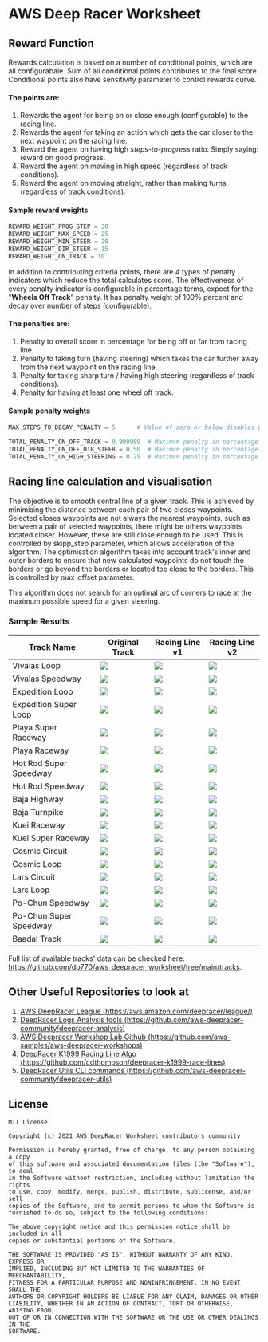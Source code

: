 # AWS Deep Racer Worksheet

## Reward Function

Rewards calculation is based on a number of conditional points, which are all configurabale. Sum of all conditional
points contributes to the final score. Conditional points also have sensitivity parameter to control rewards curve. 

#### The points are:
1. Rewards the agent for being on or close enough (configurable) to the racing line.
1. Rewards the agent for taking an action which gets the car closer to the next waypoint on the racing line. 
1. Reward the agent on having high _steps-to-progress_ ratio. Simply saying: reward on good progress.
1. Reward the agent on moving in high speed (regardless of track conditions).
1. Reward the agent on moving straight, rather than making turns (regardless of track conditions).

#### Sample reward weights
```python
REWARD_WEIGHT_PROG_STEP = 30
REWARD_WEIGHT_MAX_SPEED = 25
REWARD_WEIGHT_MIN_STEER = 20
REWARD_WEIGHT_DIR_STEER = 15
REWARD_WEIGHT_ON_TRACK = 10
```

In addition to contributing criteria points, there are 4 types of penalty indicators which reduce the total calculates 
score. The effectiveness of every penalty indicator is configurable in percentage terms, expect for the
"**Wheels Off Track**" penalty. It has penalty weight of 100% percent and decay over number of steps (configurable).
#### The penalties are:
1. Penalty to overall score in percentage for being off or far from racing line.
2. Penalty to taking turn (having steering) which takes the car further away from the next waypoint on the racing line. 
3. Penalty for taking sharp turn / having high steering (regardless of track conditions).
4. Penalty for having at least one  wheel off track.

#### Sample penalty weights
````python
MAX_STEPS_TO_DECAY_PENALTY = 5      # Value of zero or below disables penalty for having wheels off track

TOTAL_PENALTY_ON_OFF_TRACK = 0.999999  # Maximum penalty in percentage of total reward for being off track
TOTAL_PENALTY_ON_OFF_DIR_STEER = 0.50  # Maximum penalty in percentage of total reward for off directional steering
TOTAL_PENALTY_ON_HIGH_STEERING = 0.25  # Maximum penalty in percentage of total reward for high steering
````

## Racing line calculation and visualisation

The objective is to smooth central line of a given track. This is achieved by minimising the distance between each pair
 of two closes waypoints. Selected closes waypoints are not always the nearest waypoints, such as between a pair of
 selected waypoints, there might be others waypoints located closer. However, these are still close enough to be used.
 This is controlled by skipp_step parameter, which allows acceleration of the algorithm. The optimisation algorithm
 takes into account track's inner and outer borders to ensure that new calculated waypoints do not touch the borders or
 go beyond the borders or located too close to the borders. This is controlled by  max_offset parameter.

This algorithm does not search for an optimal arc of corners to race at the maximum possible speed for a given steering.

### Sample Results

| Track Name             | Original Track                         | Racing Line v1                            | Racing Line v2                            |
|------------------------|----------------------------------------|-------------------------------------------|-------------------------------------------|
| Vivalas Loop           | ![](tracks/Vivalas_Loop.png)           | ![](tracks/Vivalas_Loop_v1.png)           | ![](tracks/Vivalas_Loop_v2.png)           |
| Vivalas Speedway       | ![](tracks/Vivalas_Speedway.png)       | ![](tracks/Vivalas_Speedway_v1.png)       | ![](tracks/Vivalas_Speedway_v2.png)       |
| Expedition Loop        | ![](tracks/Expedition_Loop.png)        | ![](tracks/Expedition_Loop_v1.png)        | ![](tracks/Expedition_Loop_v2.png)        |
| Expedition Super Loop  | ![](tracks/Expedition_Super_Loop.png)  | ![](tracks/Expedition_Super_Loop_v1.png)  | ![](tracks/Expedition_Super_Loop_v2.png)  |
| Playa Super Raceway    | ![](tracks/Playa_Super_Raceway.png)    | ![](tracks/Playa_Super_Raceway_v1.png)    | ![](tracks/Playa_Super_Raceway_v2.png)    |
| Playa Raceway          | ![](tracks/Playa_Raceway.png)          | ![](tracks/Playa_Raceway_v1.png)          | ![](tracks/Playa_Raceway_v2.png)          |
| Hot Rod Super Speedway | ![](tracks/Hot_Rod_Super_Speedway.png) | ![](tracks/Hot_Rod_Super_Speedway_v1.png) | ![](tracks/Hot_Rod_Super_Speedway_v2.png) |
| Hot Rod Speedway       | ![](tracks/Hot_Rod_Speedway.png)       | ![](tracks/Hot_Rod_Speedway_v1.png)       | ![](tracks/Hot_Rod_Speedway_v2.png)       |
| Baja Highway           | ![](tracks/Baja_Highway.png)           | ![](tracks/Baja_Highway_v1.png)           | ![](tracks/Baja_Highway_v2.png)           |
| Baja Turnpike          | ![](tracks/Baja_Turnpike.png)          | ![](tracks/Baja_Turnpike_v1.png)          | ![](tracks/Baja_Turnpike_v2.png)          |
| Kuei Raceway           | ![](tracks/Kuei_Raceway.png)           | ![](tracks/Kuei_Raceway_v1.png)           | ![](tracks/Kuei_Raceway_v2.png)           |
| Kuei Super Raceway     | ![](tracks/Kuei_Super_Raceway.png)     | ![](tracks/Kuei_Super_Raceway_v1.png)     | ![](tracks/Kuei_Super_Raceway_v2.png)     |
| Cosmic Circuit         | ![](tracks/Cosmic_Circuit.png)         | ![](tracks/Cosmic_Circuit_v1.png)         | ![](tracks/Cosmic_Circuit_v2.png)         |
| Cosmic Loop            | ![](tracks/Cosmic_Loop.png)            | ![](tracks/Cosmic_Loop_v1.png)            | ![](tracks/Cosmic_Loop_v2.png)            |
| Lars Circuit           | ![](tracks/Lars_Circuit.png)           | ![](tracks/Lars_Circuit_v1.png)           | ![](tracks/Lars_Circuit_v2.png)           |
| Lars Loop              | ![](tracks/Lars_Loop.png)              | ![](tracks/Lars_Loop_v1.png)              | ![](tracks/Lars_Loop_v2.png)              |
| Po-Chun Speedway       | ![](tracks/Po-Chun_Speedway.png)       | ![](tracks/Po-Chun_Speedway_v1.png)       | ![](tracks/Po-Chun_Speedway_v2.png)       |
| Po-Chun Super Speedway | ![](tracks/Po-Chun_Super_Speedway.png) | ![](tracks/Po-Chun_Super_Speedway_v1.png) | ![](tracks/Po-Chun_Super_Speedway_v2.png) |
| Baadal Track           | ![](tracks/Baadal_Track.png)           | ![](tracks/Baadal_Track_v1.png)           | ![](tracks/Baadal_Track_v2.png)           |

Full list of available tracks' data can be checked here: <https://github.com/dp770/aws_deepracer_worksheet/tree/main/tracks>.

## Other Useful Repositories to look at
1. [AWS DeepRacer League (https://aws.amazon.com/deepracer/league/)](https://aws.amazon.com/deepracer/league/)
2. [DeepRacer Logs Analysis tools (https://github.com/aws-deepracer-community/deepracer-analysis)](https://github.com/aws-deepracer-community/deepracer-analysis)
3. [AWS Deepracer Workshop Lab Github (https://github.com/aws-samples/aws-deepracer-workshops)](https://github.com/aws-samples/aws-deepracer-workshops)
4. [DeepRacer K1999 Racing Line Algo (https://github.com/cdthompson/deepracer-k1999-race-lines)](https://github.com/cdthompson/deepracer-k1999-race-lines)
5. [DeepRacer Utils CLI commands (https://github.com/aws-deepracer-community/deepracer-utils)](https://github.com/aws-deepracer-community/deepracer-utils)

## License
```
MIT License

Copyright (c) 2021 AWS DeepRacer Worksheet contributors community

Permission is hereby granted, free of charge, to any person obtaining a copy
of this software and associated documentation files (the "Software"), to deal
in the Software without restriction, including without limitation the rights
to use, copy, modify, merge, publish, distribute, sublicense, and/or sell
copies of the Software, and to permit persons to whom the Software is
furnished to do so, subject to the following conditions:

The above copyright notice and this permission notice shall be included in all
copies or substantial portions of the Software.

THE SOFTWARE IS PROVIDED "AS IS", WITHOUT WARRANTY OF ANY KIND, EXPRESS OR
IMPLIED, INCLUDING BUT NOT LIMITED TO THE WARRANTIES OF MERCHANTABILITY,
FITNESS FOR A PARTICULAR PURPOSE AND NONINFRINGEMENT. IN NO EVENT SHALL THE
AUTHORS OR COPYRIGHT HOLDERS BE LIABLE FOR ANY CLAIM, DAMAGES OR OTHER
LIABILITY, WHETHER IN AN ACTION OF CONTRACT, TORT OR OTHERWISE, ARISING FROM,
OUT OF OR IN CONNECTION WITH THE SOFTWARE OR THE USE OR OTHER DEALINGS IN THE
SOFTWARE.
```
